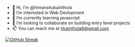 - 👋 Hi, I’m @himanshukainthola
- 👀 I’m interested in Web Devlopment
- 🌱 I’m currently learning javascript
- 💞️ I’m looking to collaborate on building entry level projects
- 📫 You can reach me at hkainthola6@gmail.com



[![GitHub Streak](https://streak-stats.demolab.com/?user=himanshukainthola)](https://git.io/streak-stats)

<!---
himanshukainthola/himanshukainthola is a ✨ special ✨ repository because its `README.md` (this file) appears on your GitHub profile.
You can click the Preview link to take a look at your changes.
--->
